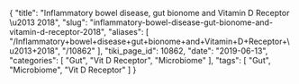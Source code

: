 {
    "title": "Inflammatory bowel disease, gut bionome and Vitamin D Receptor \u2013 2018",
    "slug": "inflammatory-bowel-disease-gut-bionome-and-vitamin-d-receptor-2018",
    "aliases": [
        "/Inflammatory+bowel+disease+gut+bionome+and+Vitamin+D+Receptor+\u2013+2018",
        "/10862"
    ],
    "tiki_page_id": 10862,
    "date": "2019-06-13",
    "categories": [
        "Gut",
        "Vit D Receptor",
        "Microbiome"
    ],
    "tags": [
        "Gut",
        "Microbiome",
        "Vit D Receptor"
    ]
}